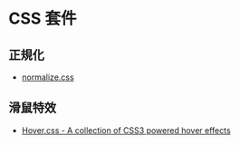 # CSS 套件

## 正規化
* [normalize.css](http://necolas.github.io/normalize.css/)


## 滑鼠特效
* [Hover.css - A collection of CSS3 powered hover effects](https://ianlunn.github.io/Hover/)